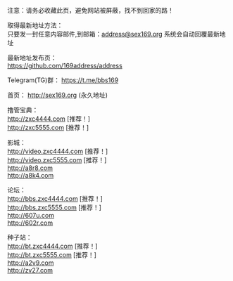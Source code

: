注意：请务必收藏此页，避免网站被屏蔽，找不到回家的路！<br />

取得最新地址方法： <br />
只要发一封任意内容邮件,到邮箱：address@sex169.org 系统会自动回覆最新地址 <br />

最新地址发布页：<br />
https://github.com/169address/address<br />

Telegram(TG)群：
https://t.me/bbs169 <br />

首页： http://sex169.org (永久地址) <br />

撸管宝典：<br />
http://zxc4444.com \[推荐！\]<br />
http://zxc5555.com \[推荐！\]<br />

影城：<br />
http://video.zxc4444.com \[推荐！\] <br />
http://video.zxc5555.com \[推荐！\] <br />
http://a8r8.com<br />
http://a8k4.com<br />

论坛： <br />
http://bbs.zxc4444.com \[推荐！\]<br />
http://bbs.zxc5555.com \[推荐！\]<br />
http://607u.com<br />
http://602r.com<br />

种子站：<br />
http://bt.zxc4444.com \[推荐！\]<br />
http://bt.zxc5555.com \[推荐！\]<br />
http://a2v9.com<br />
http://zv27.com<br />
